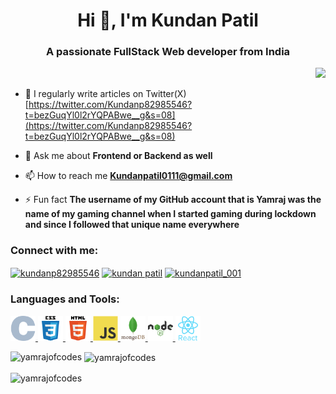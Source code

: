 <h1 align="center">Hi 👋, I'm Kundan Patil</h1>
<h3 align="center">A passionate FullStack Web developer from India</h3>


<p align="right"> <img src="https://camo.githubusercontent.com/cae12fddd9d6982901d82580bdf321d81fb299141098ca1c2d4891870827bf17/68747470733a2f2f6d69726f2e6d656469756d2e636f6d2f6d61782f313336302f302a37513379765349765f7430696f4a2d5a2e676966" /> </p>

- 📝 I regularly write articles on Twitter(X) [https://twitter.com/Kundanp82985546?t=bezGuqYl0l2rYQPABwe__g&s=08](https://twitter.com/Kundanp82985546?t=bezGuqYl0l2rYQPABwe__g&s=08)

- 💬 Ask me about **Frontend or Backend as well**

- 📫 How to reach me **Kundanpatil0111@gmail.com**

- ⚡ Fun fact **The username of my GitHub account that is Yamraj was the name of my gaming channel when I started gaming during lockdown and since I followed that unique name everywhere**

<h3 align="left">Connect with me:</h3>
<p align="left">
<a href="https://twitter.com/kundanp82985546" target="blank"><img align="center" src="https://raw.githubusercontent.com/rahuldkjain/github-profile-readme-generator/master/src/images/icons/Social/twitter.svg" alt="kundanp82985546" height="30" width="40" /></a>
<a href="https://linkedin.com/in/kundan patil" target="blank"><img align="center" src="https://raw.githubusercontent.com/rahuldkjain/github-profile-readme-generator/master/src/images/icons/Social/linked-in-alt.svg" alt="kundan patil" height="30" width="40" /></a>
<a href="https://instagram.com/kundanpatil_001" target="blank"><img align="center" src="https://raw.githubusercontent.com/rahuldkjain/github-profile-readme-generator/master/src/images/icons/Social/instagram.svg" alt="kundanpatil_001" height="30" width="40" /></a>
</p>

<h3 align="left">Languages and Tools:</h3>
<p align="left"> <a href="https://www.cprogramming.com/" target="_blank" rel="noreferrer"> <img src="https://raw.githubusercontent.com/devicons/devicon/master/icons/c/c-original.svg" alt="c" width="40" height="40"/> </a> <a href="https://www.w3schools.com/css/" target="_blank" rel="noreferrer"> <img src="https://raw.githubusercontent.com/devicons/devicon/master/icons/css3/css3-original-wordmark.svg" alt="css3" width="40" height="40"/> </a> <a href="https://www.w3.org/html/" target="_blank" rel="noreferrer"> <img src="https://raw.githubusercontent.com/devicons/devicon/master/icons/html5/html5-original-wordmark.svg" alt="html5" width="40" height="40"/> </a> <a href="https://developer.mozilla.org/en-US/docs/Web/JavaScript" target="_blank" rel="noreferrer"> <img src="https://raw.githubusercontent.com/devicons/devicon/master/icons/javascript/javascript-original.svg" alt="javascript" width="40" height="40"/> </a> <a href="https://www.mongodb.com/" target="_blank" rel="noreferrer"> <img src="https://raw.githubusercontent.com/devicons/devicon/master/icons/mongodb/mongodb-original-wordmark.svg" alt="mongodb" width="40" height="40"/> </a> <a href="https://nodejs.org" target="_blank" rel="noreferrer"> <img src="https://raw.githubusercontent.com/devicons/devicon/master/icons/nodejs/nodejs-original-wordmark.svg" alt="nodejs" width="40" height="40"/> </a> <a href="https://reactjs.org/" target="_blank" rel="noreferrer"> <img src="https://raw.githubusercontent.com/devicons/devicon/master/icons/react/react-original-wordmark.svg" alt="react" width="40" height="40"/> </a> </p>

<p><img align="left" src="https://github-readme-stats.vercel.app/api/top-langs?username=yamrajofcodes&show_icons=true&locale=en&layout=compact" alt="yamrajofcodes" /></p>

<p>&nbsp;<img align="center" src="https://github-readme-stats.vercel.app/api?username=yamrajofcodes&show_icons=true&locale=en" alt="yamrajofcodes" /></p>

<p><img align="center" src="https://github-readme-streak-stats.herokuapp.com/?user=yamrajofcodes&" alt="yamrajofcodes" /></p>

